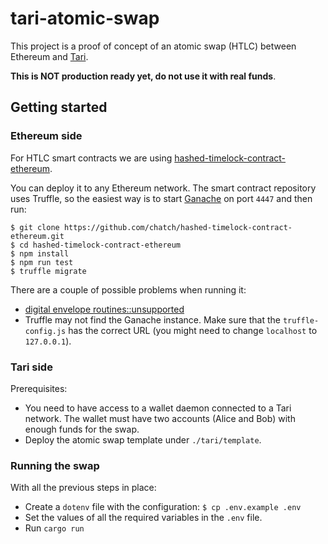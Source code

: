 # tari-atomic-swap

This project is a proof of concept of an atomic swap (HTLC) between Ethereum and [Tari](https://github.com/tari-project/tari-dan).

**This is NOT production ready yet, do not use it with real funds**.

## Getting started

### Ethereum side

For HTLC smart contracts we are using [hashed-timelock-contract-ethereum](https://github.com/chatch/hashed-timelock-contract-ethereum).

You can deploy it to any Ethereum network. The smart contract repository uses Truffle, so the easiest way is to start [Ganache](https://trufflesuite.com/ganache/) on port `4447` and then run:
```
$ git clone https://github.com/chatch/hashed-timelock-contract-ethereum.git
$ cd hashed-timelock-contract-ethereum
$ npm install
$ npm run test
$ truffle migrate
```

There are a couple of possible problems when running it:
* [digital envelope routines::unsupported](https://stackoverflow.com/questions/69692842/error-message-error0308010cdigital-envelope-routinesunsupported)
* Truffle may not find the Ganache instance. Make sure that the `truffle-config.js` has the correct URL (you might need to change `localhost` to `127.0.0.1`).

### Tari side

Prerequisites:
* You need to have access to a wallet daemon connected to a Tari network. The wallet must have two accounts (Alice and Bob) with enough funds for the swap.
* Deploy the atomic swap template under `./tari/template`.

### Running the swap

With all the previous steps in place:
* Create a `dotenv` file with the configuration: `$ cp .env.example .env`
* Set the values of all the required variables in the `.env` file.
* Run `cargo run`
